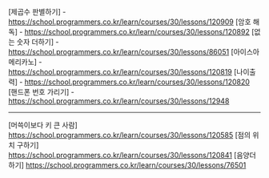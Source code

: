 [제곱수 판별하기] - https://school.programmers.co.kr/learn/courses/30/lessons/120909
[암호 해독] - https://school.programmers.co.kr/learn/courses/30/lessons/120892
[없는 숫자 더하기] - https://school.programmers.co.kr/learn/courses/30/lessons/86051
[아이스아메리카노] - https://school.programmers.co.kr/learn/courses/30/lessons/120819
[나이출력] - https://school.programmers.co.kr/learn/courses/30/lessons/120820
[핸드폰 번호 가리기] - https://school.programmers.co.kr/learn/courses/30/lessons/12948


-----------------------------------------------------------------------------------------------
[머쓱이보다 키 큰 사람] https://school.programmers.co.kr/learn/courses/30/lessons/120585
[점의 위치 구하기] https://school.programmers.co.kr/learn/courses/30/lessons/120841
[음양더하기] https://school.programmers.co.kr/learn/courses/30/lessons/76501
